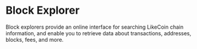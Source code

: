 # Block Explorer

Block explorers provide an online interface for searching LikeCoin chain information, and enable you to retrieve data about transactions, addresses, blocks, fees, and more.
